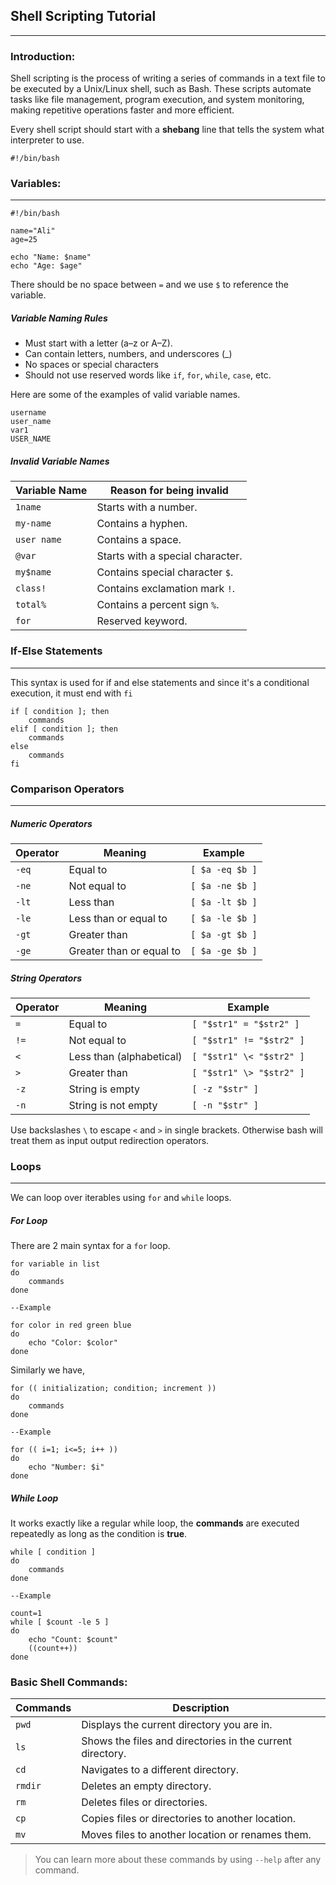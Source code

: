 ## Shell Scripting Tutorial

---

### Introduction:

Shell scripting is the process of writing a series of commands in a text file to be executed by a Unix/Linux shell, such as Bash. These scripts automate tasks like file management, program execution, and system monitoring, making repetitive operations faster and more efficient.

Every shell script should start with a **shebang** line that tells the system what interpreter to use.

```
#!/bin/bash
```

### Variables:

---

```
#!/bin/bash

name="Ali"
age=25

echo "Name: $name"
echo "Age: $age"
```

There should be no space between `=` and we use `$` to reference the variable.

##### Variable Naming Rules

- Must start with a letter (a–z or A–Z).
- Can contain letters, numbers, and underscores (\_)
- No spaces or special characters
- Should not use reserved words like `if`, `for`, `while`, `case`, etc.

Here are some of the examples of valid variable names.

```
username
user_name
var1
USER_NAME
```

##### Invalid Variable Names

| Variable Name | Reason for being invalid         |
| ------------- | -------------------------------- |
| `1name`       | Starts with a number.            |
| `my-name`     | Contains a hyphen.               |
| `user name`   | Contains a space.                |
| `@var`        | Starts with a special character. |
| `my$name`     | Contains special character `$`.  |
| `class!`      | Contains exclamation mark `!`.   |
| `total%`      | Contains a percent sign `%`.     |
| `for`         | Reserved keyword.                |

### If-Else Statements

---

This syntax is used for if and else statements and since it's a conditional execution, it must end with `fi`

```
if [ condition ]; then
    commands
elif [ condition ]; then
    commands
else
    commands
fi
```

### Comparison Operators

---

##### Numeric Operators

| Operator | Meaning                  | Example         |
| -------- | ------------------------ | --------------- |
| `-eq`    | Equal to                 | `[ $a -eq $b ]` |
| `-ne`    | Not equal to             | `[ $a -ne $b ]` |
| `-lt`    | Less than                | `[ $a -lt $b ]` |
| `-le`    | Less than or equal to    | `[ $a -le $b ]` |
| `-gt`    | Greater than             | `[ $a -gt $b ]` |
| `-ge`    | Greater than or equal to | `[ $a -ge $b ]` |

##### String Operators

| Operator | Meaning                  | Example                  |
| -------- | ------------------------ | ------------------------ |
| `=`      | Equal to                 | `[ "$str1" = "$str2" ]`  |
| `!=`     | Not equal to             | `[ "$str1" != "$str2" ]` |
| `<`      | Less than (alphabetical) | `[ "$str1" \< "$str2" ]` |
| `>`      | Greater than             | `[ "$str1" \> "$str2" ]` |
| `-z`     | String is empty          | `[ -z "$str" ]`          |
| `-n`     | String is not empty      | `[ -n "$str" ]`          |

Use backslashes `\` to escape `<` and `>` in single brackets. Otherwise bash will treat them as input output redirection operators.

### Loops

---

We can loop over iterables using `for` and `while` loops.

##### For Loop

There are 2 main syntax for a `for` loop.

```
for variable in list
do
    commands
done

--Example

for color in red green blue
do
    echo "Color: $color"
done
```

Similarly we have,

```
for (( initialization; condition; increment ))
do
    commands
done

--Example

for (( i=1; i<=5; i++ ))
do
    echo "Number: $i"
done
```

##### While Loop

It works exactly like a regular while loop, the **commands** are executed repeatedly as long as the condition is **true**.

```
while [ condition ]
do
    commands
done

--Example

count=1
while [ $count -le 5 ]
do
    echo "Count: $count"
    ((count++))
done
```

### Basic Shell Commands:

| Commands | Description                                               |
| -------- | --------------------------------------------------------- |
| `pwd`    | Displays the current directory you are in.                |
| `ls`     | Shows the files and directories in the current directory. |
| `cd`     | Navigates to a different directory.                       |
| `rmdir`  | Deletes an empty directory.                               |
| `rm`     | Deletes files or directories.                             |
| `cp`     | Copies files or directories to another location.          |
| `mv`     | Moves files to another location or renames them.          |

> You can learn more about these commands by using `--help` after any command.
